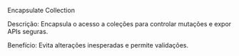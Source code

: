 Encapsulate Collection

Descrição: Encapsula o acesso a coleções para controlar mutações e expor APIs seguras.

Benefício: Evita alterações inesperadas e permite validações.
